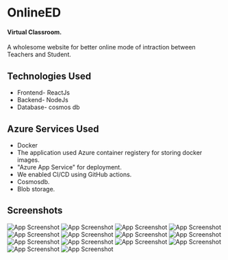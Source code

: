 
# OnlineED 
#### Virtual Classroom.


A wholesome website for better online mode of intraction between Teachers and Student.





## Technologies Used

- Frontend-  ReactJs
- Backend- NodeJs
- Database- cosmos db



## Azure Services Used

- Docker
- The application used Azure container registery for storing docker images.
- "Azure App Service" for deployment.
- We enabled CI/CD using GitHub actions.
- Cosmosdb.
- Blob storage.
## Screenshots

![App Screenshot](/PIC/1.jpeg)
![App Screenshot](/PIC/2.jpeg)
![App Screenshot](/PIC/3.jpeg)
![App Screenshot](/PIC/4.jpeg)
![App Screenshot](/PIC/5.jpeg)
![App Screenshot](/PIC/6.jpeg)
![App Screenshot](/PIC/7.jpeg)
![App Screenshot](/PIC/8.jpeg)
![App Screenshot](/PIC/9.jpeg)
![App Screenshot](/PIC/10.jpeg)
![App Screenshot](/PIC/11.jpeg)
![App Screenshot](/PIC/12.jpeg)
![App Screenshot](/PIC/13.jpeg)
![App Screenshot](/PIC/14.jpeg)



